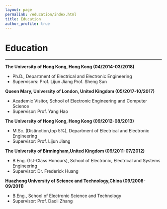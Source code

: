 ```yaml
---
layout: page
permalink: /education/index.html
title: Education
author_profile: true
---
```


# Education
---
**The University of Hong Kong, Hong Kong (04/2014-03/2018)**
- Ph.D., Department of Electrical and Electronic Engineering
- Supervisors: Prof. Lijun Jiang Prof. Sheng Sun

**Queen Mary, University of London, United Kingdom (05/2017-10/2017)**
- Academic Visitor, School of Electronic Engineering and Computer Science
- Supervisor: Prof. Yang Hao

**The University of Hong Kong, Hong Kong (09/2012-08/2013)**
- M.Sc. (Distinction,top 5%), Department of Electrical and Electronic Engineering
- Supervisor: Prof. Lijun Jiang

**The University of Birmingham,United Kingdom
(09/2011-07/2012)**
- B.Eng. (1st-Class Honours), School of Electronic, Electrical and Systems Engineering
- Supervisor: Dr. Frederick Huang

**Huazhong University of Science and Technology,China (09/2008-09/2011)**
- B.Eng., School of Electronic Science and Technology
- Supervisor: Prof. Daoli Zhang